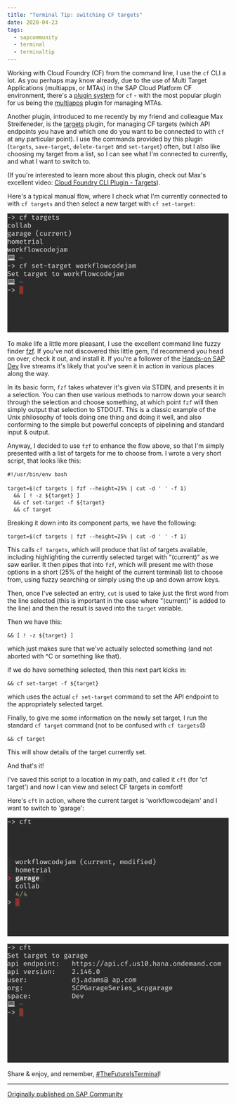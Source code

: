 ```yaml
---
title: "Terminal Tip: switching CF targets"
date: 2020-04-23
tags:
  - sapcommunity
  - terminal
  - terminaltip
---
```

Working with Cloud Foundry (CF) from the command line, I use the `cf`
CLI a lot. As you perhaps may know already, due to the use of Multi
Target Applications (multiapps, or MTAs) in the SAP Cloud Platform CF
environment, there's a [plugin
system](https://plugins.cloudfoundry.org/) for `cf` - with the most
popular plugin for us being the
[multiapps](https://plugins.cloudfoundry.org/#multiapps) plugin for
managing MTAs.

Another plugin, introduced to me recently by my friend and colleague
Max Streifeneder, is the [targets](https://plugins.cloudfoundry.org/#Targets)
plugin, for managing CF targets (which API endpoints you have and which
one do you want to be connected to with `cf` at any particular point). I
use the commands provided by this plugin (`targets`, `save-target`,
`delete-target` and `set-target`) often, but I also like choosing my
target from a list, so I can see what I'm connected to currently, and
what I want to switch to.

(If you're interested to learn more about this plugin, check out Max's
excellent video: [Cloud Foundry CLI Plugin -
Targets](https://www.youtube.com/watch?v=rIhuxEYfvHo&index=1)).

Here's a typical manual flow, where I check what I'm currently
connected to with `cf targets` and then select a new target with
`cf set-target`:

![](/images/2020/04/Screenshot-2020-04-23-at-12.17.50.png)

To make life a little more pleasant, I use the excellent command line
fuzzy finder [fzf](https://github.com/junegunn/fzf). If you've not
discovered this little gem, I'd recommend you head on over, check it
out, and install it. If you're a follower of the [Hands-on SAP
Dev](https://bit.ly/handsonsapdev) live streams it's likely that
you've seen it in action in various places along the way.

In its basic form, `fzf` takes whatever it's given via STDIN, and
presents it in a selection. You can then use various methods to narrow
down your search through the selection and choose something, at which
point `fzf` will then simply output that selection to STDOUT. This is a
classic example of the Unix philosophy of tools doing one thing and
doing it well, and also conforming to the simple but powerful concepts
of pipelining and standard input & output.

Anyway, I decided to use `fzf` to enhance the flow above, so that I'm
simply presented with a list of targets for me to choose from. I wrote a
very short script, that looks like this:

```shell
#!/usr/bin/env bash

target=$(cf targets | fzf --height=25% | cut -d ' ' -f 1) 
  && [ ! -z ${target} ] 
  && cf set-target -f ${target} 
  && cf target
```

Breaking it down into its component parts, we have the following:

```shell
target=$(cf targets | fzf --height=25% | cut -d ' ' -f 1) 
```

This calls `cf targets`, which will produce that list of targets
available, including highlighting the currently selected target with
"(current)" as we saw earlier. It then pipes that into `fzf`, which
will present me with those options in a short (25% of the height of the
current terminal) list to choose from, using fuzzy searching or simply
using the up and down arrow keys.

Then, once I've selected an entry, `cut` is used to take just the first
word from the line selected (this is important in the case where
"(current)" is added to the line) and then the result is saved into
the `target` variable.

Then we have this:

```shell
&& [ ! -z ${target} ] 
```


which just makes sure that we've actually selected something (and not
aborted with \^C or something like that).

If we do have something selected, then this next part kicks in:

```shell
&& cf set-target -f ${target} 
```


which uses the actual `cf set-target` command to set the API endpoint to
the appropriately selected target.

Finally, to give me some information on the newly set target, I run the
standard `cf target` command (not to be confused with `cf targets`😞

```shell
&& cf target
```

This will show details of the target currently set.

And that's it!

I've saved this script to a location in my path, and called it `cft`
(for 'cf target') and now I can view and select CF targets in
comfort!

Here's `cft` in action, where the current target is 'workflowcodejam'
and I want to switch to 'garage':

![](/images/2020/04/Screenshot-2020-04-23-at-12.14.58.png)

![](/images/2020/04/Screenshot-2020-04-27-at-16.55.18.png)

Share & enjoy, and remember,
[#TheFutureIsTerminal](https://twitter.com/search?q=%23TheFutureIsTerminal&src=typed_query)!

---

[Originally published on SAP Community](https://community.sap.com/t5/technology-blogs-by-sap/terminal-tip-switching-cf-targets/ba-p/13450867)
